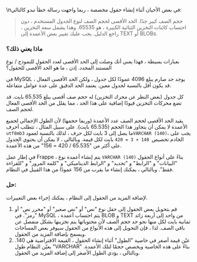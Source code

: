 \nفي بعض الأحيان أثناء إنشاء حقول مخصصة ، ربما واجهت رسالة خطأ تبدو كالتالي:

> حجم الصف كبير جدًا. الحد الأقصى لحجم الصف لنوع الجدول المستخدم ، دون احتساب كائنات التخزين الثنائية الكبيرة ، هو 65535. وهذا يشمل سعة التخزين ، راجع الدليل. يجب عليك تغيير بعض الأعمدة إلى TEXT أو BLOBs.

### ماذا يعني ذلك؟

بعبارات بسيطة ، فهذا يعني أنك وصلت إلى الحد الأقصى لعدد الحقول للنموذج / نوع المستند المحدد. إذن ، ما هو الحد الأقصى للحقول؟

في MySQL ، يوجد حد صارم يبلغ 4096 عمودًا لكل جدول ، ولكن الحد الأقصى الفعال قد يكون أقل بالنسبة لجدول معين. يعتمد الحد الدقيق على عدة عوامل متفاعلة.

كل جدول (بغض النظر عن محرك التخزين) له حجم صف أقصى يبلغ 65.535 بايت. قد تضع محركات التخزين قيودًا إضافية على هذا الحد ، مما يقلل من الحد الأقصى الفعال لحجم الصف.

يقيد الحد الأقصى لحجم الصف عدد الأعمدة (وربما حجمها) لأن الطول الإجمالي لجميع الأعمدة لا يمكن أن يتجاوز هذا الحجم (65.535 بايت). على سبيل المثال ، تتطلب أحرف `utf8mb3` ما يصل إلى 3 بايت لكل حرف ، لذلك بالنسبة لعمود` VARCHAR (140) `، يجب على الخادم تخصيص` 140 × 3 = 420` بايت لكل قيمة. وبالتالي ، لا يمكن أن يحتوي الجدول على أكثر من "65.535 / 420 = 156" من هذه الأعمدة.

في إطار عمل Frappe ، يتم إنشاء أعمدة نوع `VARCHAR (140)` بناءً على أنواع الحقول "البيانات" و "الرابط" و "تحديد" و "الرابط الديناميكي" و "كلمة المرور" و "للقراءة فقط". وبالتالي ، يمكنك إنشاء ما يقرب من 156 عمودًا من هذا القبيل في النظام.

### حل:

لإضافة المزيد من الحقول إلى النظام ، يمكنك إجراء بعض التغييرات.

1. قم بتحويل بعض الحقول إلى حقل نوع "نص" أو "نص صغير" أو "محرر نص" أو "رمز". في MySQL ، يتم احتساب أعمدة BLOB و TEXT من واحد إلى أربعة زائد ثمانية بايت لكل منها نحو حد حجم الصف لأن محتوياتها يتم تخزينها بشكل منفصل عن باقي الصف. لذا ، فإن التحويل إلى هذه الأنواع من الحقول سيوفر بعض المساحات ويسمح بإضافة المزيد من الحقول.
2. عيّن قيمة أصغر في خاصية "الطول" أثناء إنشاء الحقول ، القيمة الافتراضية هي 140. يعيّن النظام طول "VARCHAR" بناءً على هذه الخاصية ويخصص حجمًا لتلك الأعمدة. وبالتالي ، يؤدي الطول الأصغر إلى إضافة المزيد من الحقول.